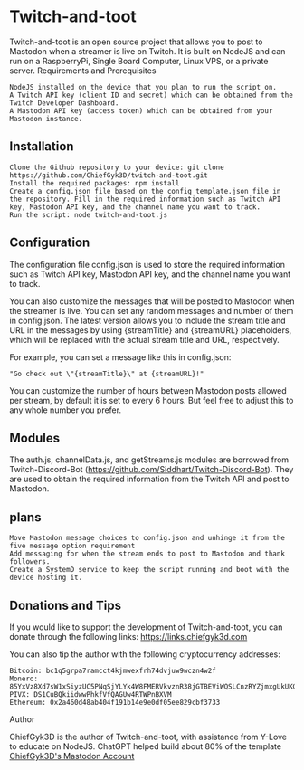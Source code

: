# Twitch-and-toot

Twitch-and-toot is an open source project that allows you to post to Mastodon when a streamer is live on Twitch. It is built on NodeJS and can run on a RaspberryPi, Single Board Computer, Linux VPS, or a private server.
Requirements and Prerequisites

    NodeJS installed on the device that you plan to run the script on.
    A Twitch API key (client ID and secret) which can be obtained from the Twitch Developer Dashboard.
    A Mastodon API key (access token) which can be obtained from your Mastodon instance.

## Installation

    Clone the Github repository to your device: git clone https://github.com/ChiefGyk3D/twitch-and-toot.git
    Install the required packages: npm install
    Create a config.json file based on the config_template.json file in the repository. Fill in the required information such as Twitch API key, Mastodon API key, and the channel name you want to track.
    Run the script: node twitch-and-toot.js

## Configuration

The configuration file config.json is used to store the required information such as Twitch API key, Mastodon API key, and the channel name you want to track.

You can also customize the messages that will be posted to Mastodon when the streamer is live. You can set any random messages and number of them in config.json. The latest version allows you to include the stream title and URL in the messages by using {streamTitle} and {streamURL} placeholders, which will be replaced with the actual stream title and URL, respectively.

For example, you can set a message like this in config.json:

`"Go check out \"{streamTitle}\" at {streamURL}!"`

You can customize the number of hours between Mastodon posts allowed per stream, by default it is set to every 6 hours. But feel free to adjust this to any whole number you prefer.

## Modules

The auth.js, channelData.js, and getStreams.js modules are borrowed from Twitch-Discord-Bot (https://github.com/Siddhart/Twitch-Discord-Bot). They are used to obtain the required information from the Twitch API and post to Mastodon.

## plans
    
    Move Mastodon message choices to config.json and unhinge it from the five message option requirement
    Add messaging for when the stream ends to post to Mastodon and thank followers.
    Create a SystemD service to keep the script running and boot with the device hosting it.

## Donations and Tips

If you would like to support the development of Twitch-and-toot, you can donate through the following links: https://links.chiefgyk3d.com

You can also tip the author with the following cryptocurrency addresses:

    Bitcoin: bc1q5grpa7ramcct4kjmwexfrh74dvjuw9wczn4w2f
    Monero: 85YxVz8Xd7sW1xSiyzUC5PNqSjYLYk4W8FMERVkvznR38jGTBEViWQSLCnzRYZjmxgUkUKGhxTt2JSFNpJuAqghQLhHgPS5
    PIVX: DS1CuBQkiidwwPhkfVfQAGUw4RTWPnBXVM
    Ethereum: 0x2a460d48ab404f191b14e9e0df05ee829cbf3733

Author

ChiefGyk3D is the author of Twitch-and-toot, with assistance from Y-Love to educate on NodeJS. ChatGPT helped build about 80% of the template
[ChiefGyk3D's Mastodon Account](https://social.chiefgyk3d.com/@chiefgyk3d)
